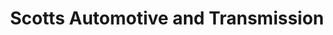 ---
title: "Scotts Automotive and Transmission"
url: /forney/scotts-automotive-and-transmission/
shop: Autowerkstatt
---